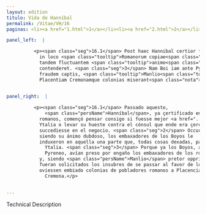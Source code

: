```yaml
---
layout: edition
titulo: Vida de Hanníbal
permalink: /Vitae/VH/16
paginas: <li><a href="1.html">1</a></li><li><a href="2.html">2</a></li><li><a href="3.html">3</a></li><li><a href="4.html">4</a></li><li><a href="5.html">5</a></li><li><a href="6.html">6</a></li><li><a href="7.html">7</a></li><li><a href="8.html">8</a></li><li><a href="9.html">9</a></li><li><a href="10.html">10</a></li><li><a href="11.html">11</a></li><li><a href="12.html">12</a></li><li><a href="13.html">13</a></li><li><a href="14.html">14</a></li><li><a href="15.html">15</a></li><li><a href="16.html">16</a></li><li><a href="17.html">17</a></li><li><a href="18.html">18</a></li><li><a href="19.html">19</a></li><li><a href="20.html">20</a></li><li><a href="21.html">21</a></li><li><a href="22.html">22</a></li><li><a href="23.html">23</a></li><li><a href="24.html">24</a></li><li><a href="25.html">25</a></li><li><a href="26.html">26</a></li><li><a href="27.html">27</a></li><li><a href="28.html">28</a></li><li><a href="29.html">29</a></li><li><a href="30.html">30</a></li><li><a href="31.html">31</a></li><li><a href="32.html">32</a></li><li><a href="33.html">33</a></li><li><a href="34.html">34</a></li><li><a href="35.html">35</a></li><li><a href="36.html">36</a></li><li><a href="37.html">37</a></li><li><a href="38.html">38</a></li><li><a href="39.html">39</a></li><li><a href="40.html">40</a></li><li><a href="41.html">41</a></li><li><a href="42.html">42</a></li><li><a href="43.html">43</a></li><li><a href="44.html">44</a></li><li><a href="45.html">45</a></li><li><a href="46.html">46</a></li><li><a href="47.html">47</a></li><li><a href="48.html">48</a></li><li><a href="49.html">49</a></li><li><a href="50.html">50</a></li><li><a href="51.html">51</a></li><li><a href="52.html">52</a></li><li><a href="53.html">53</a></li><li><a href="54.html">54</a></li><li><a href="55.html">55</a></li><li><a href="56.html">56</a></li><li><a href="57.html">57</a></li><li><a href="58.html">58</a></li><li><a href="59.html">59</a></li><li><a href="60.html">60</a></li><li><a href="61.html">61</a></li><li><a href="62.html">62</a></li><li><a href="63.html">63</a></li><li><a href="64.html">64</a></li><li><a href="65.html">65</a></li><li><a href="66.html">66</a></li><li><a href="67.html">67</a></li><li><a href="68.html">68</a></li><li><a href="69.html">69</a></li><li><a href="70.html">70</a></li><li><a href="71.html">71</a></li><li><a href="72.html">72</a></li><li><a href="73.html">73</a></li><li><a href="74.html">74</a></li><li><a href="75.html">75</a></li><li><a href="76.html">76</a></li><li><a href="77.html">77</a></li><li><a href="78.html">78</a></li><li><a href="79.html">79</a></li><li><a href="80.html">80</a></li><li><a href="81.html">81</a></li><li><a href="82.html">82</a></li><li><a href="83.html">83</a></li><li><a href="84.html">84</a></li><li><a href="85.html">85</a></li><li><a href="86.html">86</a></li><li><a href="87.html">87</a></li><li><a href="88.html">88</a></li><li><a href="89.html">89</a></li><li><a href="90.html">90</a></li><li><a href="91.html">91</a></li><li><a href="92.html">92</a></li><li><a href="93.html">93</a></li><li><a href="94.html">94</a></li><li><a href="95.html">95</a></li><li><a href="96.html">96</a></li>

panel_left:  |

          <p><span class="seg">16.1</span> Post haec Hannibal certior factus, quo
            in loco <span class="tooltip">Romanorum copiae<span class="tooltiptext">copie romanorum <span class="siglas">F</span> </span></span> essent, agitare secum coepit, praestaret <span class="tooltip">nec<span class="tooltiptext">ne <span class="siglas">E G N P R S U W r s</span> </span></span> coeptum iter in Italiam prosequi, an <span class="tooltip">aduersus<span class="tooltiptext">aduersum <span class="siglas">F</span> </span></span> praesentem consulem exercitum ducere et <span class="tooltip">euentum<span class="tooltiptext">aduentum <span class="siglas">F</span> </span></span> totius rei experiri. <span class="seg">2</span> Cum multae utrinque rationes occurrerent,
            tandem fluctuantem <span class="tooltip">animo<span class="tooltiptext"><span class="corr">animum</span> animo <span class="siglas">F</span> animum <span class="siglas">P</span> </span></span> Boiorum legati in eam partem traxerunt, ut omnibus rebus postpositis in Italiam
            contenderet. <span class="seg">3</span> Nam Boi iam ante Pyrenei transitum legatis Romanorum per
            fraudem captis, <span class="tooltip">Manlio<span class="tooltiptext">Mallio <span class="siglas">U</span> </span></span> praetore magna clade affecto solicitatis <span class="tooltip">Insubribus<span class="tooltiptext">in Subribus <span class="siglas">G P S U W s</span> </span></span> ad Poenum defecerant, ea praecipue causa indignati, quod Romani paulo ante
            Placentiam Cremonamque colonias miserant<span class="nota"><sup>17</sup><span class="texto_nota">Livio XXI, 25.</span></span>.</p>
        

panel_right:  |

          <p><span class="seg">16.1</span> Passado aquesto,
              <span class="persName">Hanníbal</span>, ya çertificado en qué logar estavan las compañas de los
            romanos, començó pensar consigo si fuesse mejor <a href="../public/images/1491/168v.png" target="new"><img class="facs" src="https://alfonsodepalencia.github.io/Vitae/public/images/facs_icon.jpg"/></a>[168v,a] continuar su camino para yr en
            Ytalia o levar su hueste contra el cónsul que ende era çercano, y experimentar lo que
            succediesse en el negocio. <span class="seg">2</span> Occurriéndole de cada parte razones, al fin,
            siendo su ánimo dubdoso, los embaxadores de los Boyos le
            induxeron en aquella una parte que, todas cosas dexadas, passasse en
              Ytalia. <span class="seg">3</span> Porque ya los Boyos, ante que <span class="persName">Hanníbal</span> passasse el
              Pyreneo, avían preso por engaño los embaxadores de los romanos
            y, siendo <span class="persName">Manlio</span> pretor opprimido con grand pérdida de su gente,
            fueran solicitados los insubres de se passar al favor de los carthagineses, siendo d’esta causa indignados que los romanos poco antes
            oviessen embiado colonias de pobladores romanos a Placencia y a
              Cremona.</p>
        

---
```


Technical Description 